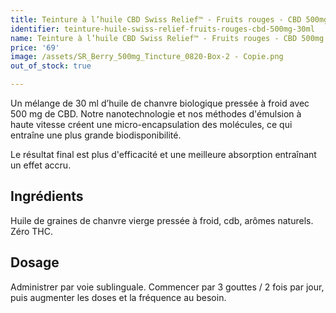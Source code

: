 ```yaml
---
title: Teinture à l’huile CBD Swiss Relief™ - Fruits rouges - CBD 500mg / 30mL
identifier: teinture-huile-swiss-relief-fruits-rouges-cbd-500mg-30ml
name: Teinture à l’huile CBD Swiss Relief™ - Fruits rouges - CBD 500mg / 30mL
price: '69'
image: /assets/SR_Berry_500mg_Tincture_0820-Box-2 - Copie.png
out_of_stock: true

---
```

Un mélange de 30 ml d’huile de chanvre biologique pressée à froid avec 500 mg de CBD. Notre nanotechnologie et nos méthodes d'émulsion à haute vitesse créent une micro-encapsulation des molécules, ce qui entraîne une plus grande biodisponibilité.

<!-- more -->

Le résultat final est plus d'efficacité et une meilleure absorption entraînant un effet accru.

## Ingrédients

Huile de graines de chanvre vierge pressée à froid, cdb, arômes naturels. Zéro THC.

## Dosage

Administrer par voie sublinguale. Commencer par 3 gouttes / 2 fois par jour, puis augmenter les doses et la fréquence au besoin.

